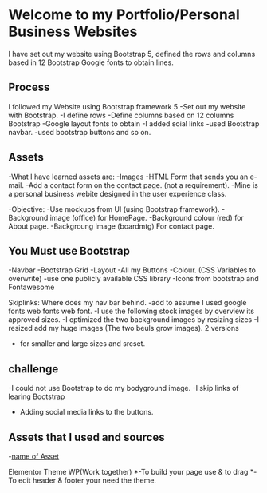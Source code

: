 # Welcome to my Portfolio/Personal Business Websites

I have set out my website using Bootstrap 5, defined the rows and columns based in 12 Bootstrap
Google fonts to obtain lines.


## Process
I followed my Website using Bootstrap framework 5
-Set out my website with Bootstrap.
-I define rows
-Define columns based on 12 columns Bootstrap
-Google layout fonts to obtain
-I added soial links
-used Bootstrap navbar.
-used bootstrap buttons and so on.



## Assets
-What I have learned assets are:
-Images
-HTML Form that sends you an e-mail.
-Add a contact form on the contact page. (not a requirement).
-Mine is a personal business webite designed in the user experience class.

-Objective: 
-Use mockups from UI (using Bootstrap framework).
-Background image (office) for HomePage.
-Background colour (red) for About page.
-Backgroung image (boardmtg) For contact page.


## You Must use Bootstrap
-Navbar
-Bootstrap Grid
-Layout
-All my Buttons
-Colour. (CSS Variables to overwrite)
-use one publicly available CSS library
-Icons from bootstrap and Fontawesome

Skiplinks:
Where does my nav bar behind.
-add to assume I used google fonts web fonts web font.
-I use the following stock images by overview its approved sizes.
-I optimized the two background images by resizing sizes
-I resized add my huge images (The two beuls grow images). 2 versions

- for smaller and large sizes and srcset.

## challenge
-I could not use Bootstrap to do my bodyground image.
-I skip links of learing Bootstrap
- Adding social media links to the buttons.



## Assets that I used and sources


-[name of Asset](link)


Elementor
Theme
WP(Work together)
*-To build your page use & to drag
*-To edit header & footer your need the theme.


## 





